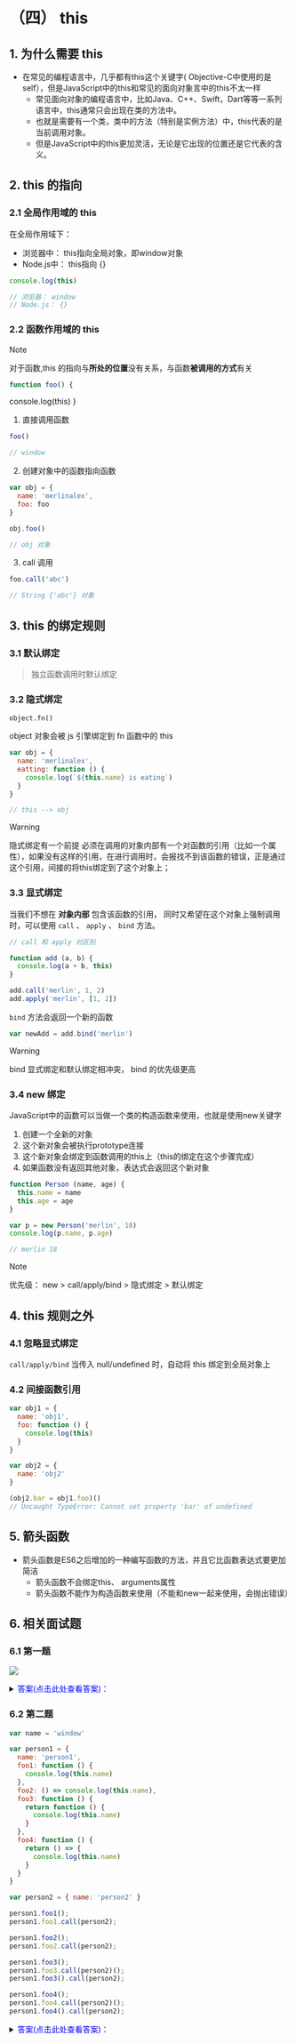 # （四） this

## 1. 为什么需要 this

- 在常见的编程语言中，几乎都有this这个关键字( Objective-C中使用的是self），但是JavaScript中的this和常见的面向对象言中的this不太一样
  - 常见面向对象的编程语言中，比如Java、C++、Swift，Dart等等一系列语言中，this通常只会出现在类的方法中。
  - 也就是需要有一个类，类中的方法（特别是实例方法）中，this代表的是当前调用对象。 
  - 但是JavaScript中的this更加灵活，无论是它出现的位置还是它代表的含义。

## 2. this 的指向

### 2.1 全局作用域的 this

在全局作用域下：
  - 浏览器中： this指向全局对象，即window对象
  - Node.js中： this指向 {}

```js
console.log(this)

// 浏览器： window
// Node.js： {}
```

### 2.2 函数作用域的 this

> [!NOTE]
> 对于函数,this 的指向与**所处的位置**没有关系，与函数**被调用的方式**有关
> ```js
> function foo() {
  console.log(this)
}


1. 直接调用函数

```js
foo()

// window
```

2. 创建对象中的函数指向函数


```js
var obj = {
  name: 'merlinalex',
  foo: foo
}

obj.foo()

// obj 对象
```

3. call 调用


```js
foo.call('abc')

// String {'abc'} 对象
```

## 3. this 的绑定规则

### 3.1 默认绑定

> 独立函数调用时默认绑定

### 3.2 隐式绑定

`object.fn()`

object 对象会被 js 引擎绑定到 fn 函数中的 this 

```js
var obj = {
  name: 'merlinalex',
  eatting: function () {
    console.log(`${this.name} is eating`)
  }
}

// this --> obj
```

> [!WARNING]
> 隐式绑定有一个前提
> 必须在调用的对象内部有一个对函数的引用（比如一个属性），如果没有这样的引用，在进行调用时，会报找不到该函数的错误，正是通过这个引用，间接的将this绑定到了这个对象上；

### 3.3 显式绑定

当我们不想在 **对象内部** 包含该函数的引用， 同时又希望在这个对象上强制调用时，可以使用 `call` 、 `apply` 、 `bind` 方法。

```js
// call 和 apply 对区别

function add (a, b) {
  console.log(a + b, this)
}

add.call('merlin', 1, 2)
add.apply('merlin', [1, 2])
```

`bind` 方法会返回一个新的函数

```js
var newAdd = add.bind('merlin')
```

> [!WARNING]
> bind 显式绑定和默认绑定相冲突， bind 的优先级更高

### 3.4 new 绑定

JavaScript中的函数可以当做一个类的构造函数来使用，也就是使用new关键字
1. 创建一个全新的对象
2. 这个新对象会被执行prototype连接
3. 这个新对象会绑定到函数调用的this上（this的绑定在这个步骤完成）
4. 如果函数没有返回其他对象，表达式会返回这个新对象

```js
function Person (name, age) {
  this.name = name
  this.age = age
}

var p = new Person('merlin', 18)
console.log(p.name, p.age)

// merlin 18
```

> [!NOTE]
> 优先级： new > call/apply/bind > 隐式绑定 > 默认绑定

## 4. this 规则之外

### 4.1 忽略显式绑定

`call/apply/bind` 当传入 null/undefined 时，自动将 this 绑定到全局对象上

### 4.2 间接函数引用

```js
var obj1 = {
  name: 'obj1',
  foo: function () {
    console.log(this)
  }
}

var obj2 = {
  name: 'obj2'
}

(obj2.bar = obj1.foo)()
// Uncaught TypeError: Cannot set property 'bar' of undefined
```

## 5. 箭头函数

- 箭头函数是ES6之后增加的一种编写函数的方法，并且它比函数表达式要更加简洁
  - 箭头函数不会绑定this、 arguments属性
  - 箭头函数不能作为构造函数来使用（不能和new一起来使用，会抛出错误）

## 6. 相关面试题

### 6.1 第一题

![](https://merlinalex-pic.oss-cn-hangzhou.aliyuncs.com/img/20220822160148.png)

<details>
<summary><span style="color: blue;">答案(点击此处查看答案)：</span></summary>

![](https://merlinalex-pic.oss-cn-hangzhou.aliyuncs.com/img/20220822161118.png)

</details>

### 6.2 第二题

```js
var name = 'window'

var person1 = {
  name: 'person1',
  foo1: function () {
    console.log(this.name)
  },
  foo2: () => console.log(this.name),
  foo3: function () {
    return function () {
      console.log(this.name)
    }
  },
  foo4: function () {
    return () => {
      console.log(this.name)
    }
  }
}

var person2 = { name: 'person2' }

person1.foo1();
person1.foo1.call(person2);

person1.foo2();
person1.foo2.call(person2);

person1.foo3();
person1.foo3.call(person2)();
person1.foo3().call(person2);

person1.foo4();
person1.foo4.call(person2)();
person1.foo4().call(person2);

```

<details>
<summary><span style="color: blue;">答案(点击此处查看答案)：</span></summary>

![](https://merlinalex-pic.oss-cn-hangzhou.aliyuncs.com/img/20220822163406.png)

</details>
